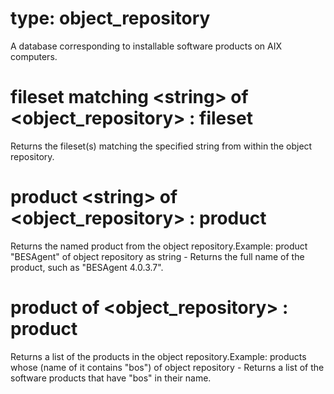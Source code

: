 # type: object_repository

A database corresponding to installable software products on AIX computers.

# fileset matching &lt;string&gt; of &lt;object_repository&gt; : fileset

Returns the fileset(s) matching the specified string from within the object repository.

# product &lt;string&gt; of &lt;object_repository&gt; : product

Returns the named product from the object repository.Example: product "BESAgent" of object repository as string - Returns the full name of the product, such as "BESAgent 4.0.3.7".

# product of &lt;object_repository&gt; : product

Returns a list of the products in the object repository.Example: products whose (name of it contains "bos") of object repository - Returns a list of the software products that have "bos" in their name.
